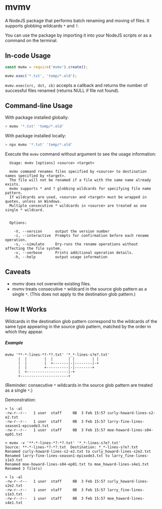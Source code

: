 # mvmv
A NodeJS package that performs batch renaming and moving of files. It supports globbing wildcards `*` and `?`.

You can use the package by importing it into your NodeJS scripts or as a command on the terminal.

## In-code Usage
```javascript
const mvmv = require('mvmv').create();

mvmv.exec('*.txt', 'temp/*.old');
```

`mvmv.exec(src, dst, cb)` accepts a callback and returns the number of successful files renamed (returns NULL if file not found).

## Command-line Usage
With package installed globally:
```bash
> mvmv '*.txt' 'temp/*.old'
````

With package installed locally:
```bash
> npx mvmv '*.txt' 'temp/*.old'
```

Execute the `mvmv` command without argument to see the usage information:

```
  Usage: mvmv [options] <source> <target>
  
  mvmv command renames files specified by <source> to destination names specified by <target>.
  The file will not be renamed if a file with the same name already exists.
  mvmv supports * and ? globbing wildcards for specifying file name pattern.
  If wildcards are used, <source> and <target> must be wrapped in quotes, unless on Windows.
  Multiple consecutive * wildcards in <source> are treated as one single * wildcard.
 
 
  Options:
 
    -V, --version      output the version number
    -i, --interactive  Prompts for confirmation before each rename operation.
    -s, --simulate     Dry-runs the rename operations without affecting the file system.
    -v, --verbose      Prints additional operation details.
    -h, --help         output usage information
```

## Caveats
- mvmv does not overwrite existing files.
- mvmv treats consecutive `*` wildcard in the source glob pattern as a single `*`. (This does not apply to the destination glob pattern.)


## How It Works
Wildcards in the destination glob pattern correspond to the wildcards of the same type appearing in the source glob pattern, matched by the order in which they appear.

##### Example
```
mvmv '**-*-lines-*?-*?.txt' '*_*-lines-s?e?.txt'
      |  |        |  |       | |        | |
      |  |        |  +-------|-|--------|-+
      |  |        +----------|-|--------+
      |  +-------------------|-+
      +----------------------+
```
(Reminder: consecutive `*` wildcards in the source glob pattern are treated as a single `*`.)

Demonstration:
```
> ls -al
-rw-r--r--   1 user  staff     0B  3 Feb 15:57 curly-howard-lines-s2-e2.txt
-rw-r--r--   1 user  staff     0B  3 Feb 15:57 larry-fine-lines-season1-episode3.txt
-rw-r--r--   1 user  staff     0B  3 Feb 15:57 moe-howard-lines-s04-ep01.txt

> mvmv -v '**-*-lines-*?-*?.txt' '*_*-lines-s?e?.txt'
Source: **-*-lines-*?-*?.txt  Destination: *_*-lines-s?e?.txt
Renamed curly-howard-lines-s2-e2.txt to curly_howard-lines-s2e2.txt
Renamed larry-fine-lines-season1-episode3.txt to larry_fine-lines-s1e3.txt
Renamed moe-howard-lines-s04-ep01.txt to moe_howard-lines-s4e1.txt
Renamed 3 file(s)

> ls -al
-rw-r--r--   1 user  staff     0B  3 Feb 15:57 curly_howard-lines-s2e2.txt
-rw-r--r--   1 user  staff     0B  3 Feb 15:57 larry_fine-lines-s1e3.txt
-rw-r--r--   1 user  staff     0B  3 Feb 15:57 moe_howard-lines-s4e1.txt

```
